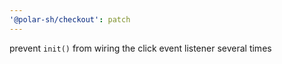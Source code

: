 ```yaml
---
'@polar-sh/checkout': patch
---
```


prevent `init()` from wiring the click event listener several times
